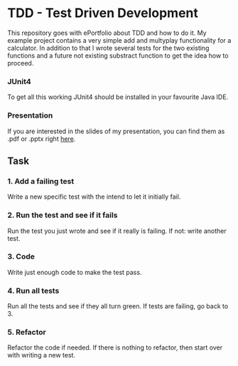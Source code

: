 # TDD - Test Driven Development
This repository goes with ePortfolio about TDD and how to do it. My example project contains a very simple add and multyplay functionality for a calculator. In addition to that I wrote several tests for the two existing functions and a future not existing substract function to get the idea how to proceed.

### JUnit4
To get all this working JUnit4 should be installed in your favourite Java IDE.

### Presentation
If you are interested in the slides of my presentation, you can find them as .pdf or .pptx right [here](https://github.com/tomorow94/ePortfolio_TDD/tree/master/documents).

## Task
### 1. Add a failing test
Write a new specific test with the intend to let it initially fail.
### 2. Run the test and see if it fails
Run the test you just wrote and see if it really is failing. If not: write another test.
### 3. Code
Write just enough code to make the test pass.
### 4. Run all tests
Run all the tests and see if they all turn green. If tests are failing, go back to 3.
### 5. Refactor
Refactor the code if needed. If there is nothing to refactor, then start over with writing a new test.
